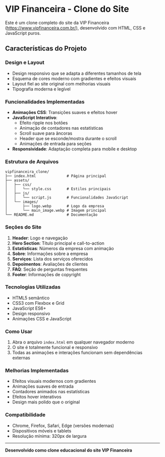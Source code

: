 # VIP Financeira - Clone do Site

Este é um clone completo do site da VIP Financeira (https://www.vipfinanceira.com.br/), desenvolvido com HTML, CSS e JavaScript puros.

## Características do Projeto

### Design e Layout
- Design responsivo que se adapta a diferentes tamanhos de tela
- Esquema de cores moderno com gradientes e efeitos visuais
- Layout fiel ao site original com melhorias visuais
- Tipografia moderna e legível

### Funcionalidades Implementadas
- **Animações CSS**: Transições suaves e efeitos hover
- **JavaScript Interativo**: 
  - Efeito ripple nos botões
  - Animação de contadores nas estatísticas
  - Scroll suave para âncoras
  - Header que se esconde/mostra durante o scroll
  - Animações de entrada para seções
- **Responsividade**: Adaptação completa para mobile e desktop

### Estrutura de Arquivos
```
vipfinanceira_clone/
├── index.html              # Página principal
├── assets/
│   ├── css/
│   │   └── style.css       # Estilos principais
│   ├── js/
│   │   └── script.js       # Funcionalidades JavaScript
│   └── images/
│       ├── logo.webp       # Logo da empresa
│       └── main_image.webp # Imagem principal
└── README.md               # Documentação
```

### Seções do Site
1. **Header**: Logo e navegação
2. **Hero Section**: Título principal e call-to-action
3. **Estatísticas**: Números da empresa com animação
4. **Sobre**: Informações sobre a empresa
5. **Serviços**: Lista dos serviços oferecidos
6. **Depoimentos**: Avaliações de clientes
7. **FAQ**: Seção de perguntas frequentes
8. **Footer**: Informações de copyright

### Tecnologias Utilizadas
- HTML5 semântico
- CSS3 com Flexbox e Grid
- JavaScript ES6+
- Design responsivo
- Animações CSS e JavaScript

### Como Usar
1. Abra o arquivo `index.html` em qualquer navegador moderno
2. O site é totalmente funcional e responsivo
3. Todas as animações e interações funcionam sem dependências externas

### Melhorias Implementadas
- Efeitos visuais modernos com gradientes
- Animações suaves de entrada
- Contadores animados nas estatísticas
- Efeitos hover interativos
- Design mais polido que o original

### Compatibilidade
- Chrome, Firefox, Safari, Edge (versões modernas)
- Dispositivos móveis e tablets
- Resolução mínima: 320px de largura

---

**Desenvolvido como clone educacional do site VIP Financeira**


